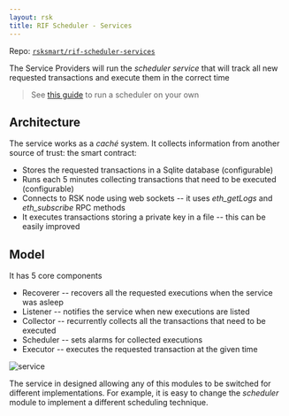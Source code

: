```yaml
---
layout: rsk
title: RIF Scheduler - Services
---
```


Repo: [`rsksmart/rif-scheduler-services`](https://github.com/rsksmart/rif-scheduler-services)

The Service Providers will run the _scheduler service_ that will track all new requested transactions and execute them in the correct time

> See [this guide](../run) to run a scheduler on your own

## Architecture

The service works as a _caché_ system. It collects information from another source of trust: the smart contract:
- Stores the requested transactions in a Sqlite database (configurable)
- Runs each 5 minutes collecting transactions that need to be executed (configurable)
- Connects to RSK node using web sockets -- it uses _eth_getLogs_ and _eth_subscribe_ RPC methods
- It executes transactions storing a private key in a file -- this can be easily improved

## Model

It has 5 core components

- Recoverer -- recovers all the requested executions when the service was asleep
- Listener -- notifies the service when new executions are listed
- Collector -- recurrently collects all the transactions that need to be executed
- Scheduler -- sets alarms for collected executions
- Executor -- executes the requested transaction at the given time

![service](../assets/img/service.png)

The service in designed allowing any of this modules to be switched for different implementations. For example, it is easy to change the _scheduler_ module to implement a different scheduling technique.
